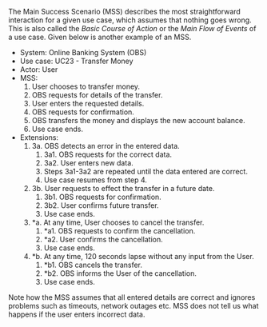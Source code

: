 <link rel="stylesheet" href="{{baseUrl}}/book/css/useCases.css">

The Main Success Scenario (MSS) describes the most straightforward interaction for a given use case, which assumes that nothing goes wrong. This is also called the _Basic Course of Action_ or the _Main Flow of Events_ of a use case. Given below is another example of an MSS.

<tip-box>
  <div>
    <ul>
      <li>System: Online Banking System (OBS)</li>
      <li> Use case: UC23 - Transfer Money </li>
      <li> Actor: User </li>
      <li> MSS:
        <ol>
          <li>User chooses to transfer money.</li>
          <li>OBS requests for details of the transfer.</li>
          <li>User enters the requested details.</li>
          <li>OBS requests for confirmation.</li>
          <li>OBS transfers the money and displays the new account balance.</li>
          <li class="custom-bullet-point">Use case ends.</li>
        </ol>
      </li>
      <li> Extensions:
        <ol class="custom-bullet-list">
          <li>3a. OBS detects an error in the entered data.
            <ol class="custom-bullet-list">
              <li>3a1. OBS requests for the correct data.</li>
              <li>3a2. User enters new data.</li>
              <li>Steps 3a1-3a2 are repeated until the data entered are correct.</li>
              <li>Use case resumes from step 4.</li>
            </ol>
          </li>
          <li>3b. User requests to effect the transfer in a future date.
            <ol class="custom-bullet-list">
              <li>3b1. OBS requests for confirmation.</li>
              <li>3b2. User confirms future transfer.</li>
              <li>Use case ends.</li>
            </ol>
          </li>
          <li>*a. At any time, User chooses to cancel the transfer.
            <ol class="custom-bullet-list">
              <li>*a1. OBS requests to confirm the cancellation.</li>
              <li>*a2. User confirms the cancellation.</li>
              <li>Use case ends.</li>
            </ol>
          </li>
          <li>*b. At any time, 120 seconds lapse without any input from the User.
            <ol class="custom-bullet-list">
              <li>*b1. OBS cancels the transfer.</li>
              <li>*b2. OBS informs the User of the cancellation.</li>
              <li>Use case ends.</li>
            </ol>
          </li>
        </ol>
      </li>
    </ul>
  </div>

  Note how the MSS assumes that all entered details are correct and ignores problems such as timeouts, network outages etc. MSS does not tell us what happens if the user enters incorrect data.

</tip-box>
